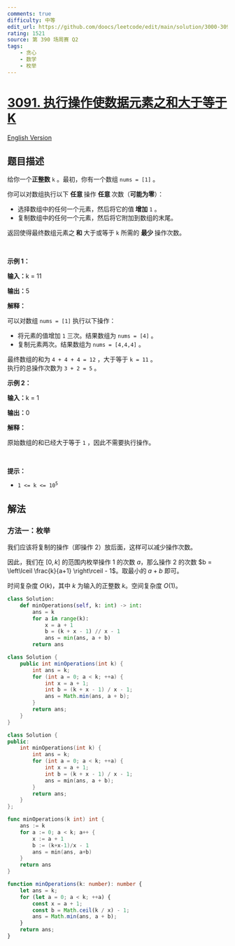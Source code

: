 ```yaml
---
comments: true
difficulty: 中等
edit_url: https://github.com/doocs/leetcode/edit/main/solution/3000-3099/3091.Apply%20Operations%20to%20Make%20Sum%20of%20Array%20Greater%20Than%20or%20Equal%20to%20k/README.md
rating: 1521
source: 第 390 场周赛 Q2
tags:
    - 贪心
    - 数学
    - 枚举
---
```


# [3091. 执行操作使数据元素之和大于等于 K](https://leetcode.cn/problems/apply-operations-to-make-sum-of-array-greater-than-or-equal-to-k)

[English Version](/solution/3000-3099/3091.Apply%20Operations%20to%20Make%20Sum%20of%20Array%20Greater%20Than%20or%20Equal%20to%20k/README_EN.md)

## 题目描述

<!-- 这里写题目描述 -->

<p>给你一个<strong>正整数</strong> <code>k</code> 。最初，你有一个数组 <code>nums = [1]</code> 。</p>

<p>你可以对数组执行以下 <strong>任意 </strong>操作 <strong>任意 </strong>次数（<strong>可能为零</strong>）：</p>

<ul>
	<li>选择数组中的任何一个元素，然后将它的值<strong> 增加</strong> <code>1</code> 。</li>
	<li>复制数组中的任何一个元素，然后将它附加到数组的末尾。</li>
</ul>

<p>返回使得最终数组元素之<strong> 和 </strong>大于或等于 <code>k</code> 所需的 <strong>最少 </strong>操作次数。</p>

<p>&nbsp;</p>

<p><strong class="example">示例 1：</strong></p>

<div class="example-block">
<p><strong>输入：</strong><span class="example-io">k = 11</span></p>

<p><strong>输出：</strong><span class="example-io">5</span></p>

<p><strong>解释：</strong></p>

<p>可以对数组 <code>nums = [1]</code> 执行以下操作：</p>

<ul>
	<li>将元素的值增加 <code>1</code> 三次。结果数组为 <code>nums = [4]</code> 。</li>
	<li>复制元素两次。结果数组为 <code>nums = [4,4,4]</code> 。</li>
</ul>

<p>最终数组的和为 <code>4 + 4 + 4 = 12</code> ，大于等于 <code>k = 11</code> 。<br />
执行的总操作次数为 <code>3 + 2 = 5</code> 。</p>
</div>

<p><strong class="example">示例 2：</strong></p>

<div class="example-block">
<p><strong>输入：</strong><span class="example-io">k = 1</span></p>

<p><strong>输出：</strong><span class="example-io">0</span></p>

<p><strong>解释：</strong></p>

<p>原始数组的和已经大于等于 <code>1</code> ，因此不需要执行操作。</p>
</div>

<p>&nbsp;</p>

<p><strong>提示：</strong></p>

<ul>
	<li><code>1 &lt;= k &lt;= 10<sup>5</sup></code></li>
</ul>

## 解法

### 方法一：枚举

我们应该将复制的操作（即操作 $2$）放后面，这样可以减少操作次数。

因此，我们在 $[0, k]$ 的范围内枚举操作 $1$ 的次数 $a$，那么操作 $2$ 的次数 $b = \left\lceil \frac{k}{a+1} \right\rceil - 1$。取最小的 $a+b$ 即可。

时间复杂度 $O(k)$，其中 $k$ 为输入的正整数 $k$。空间复杂度 $O(1)$。

<!-- tabs:start -->

```python
class Solution:
    def minOperations(self, k: int) -> int:
        ans = k
        for a in range(k):
            x = a + 1
            b = (k + x - 1) // x - 1
            ans = min(ans, a + b)
        return ans
```

```java
class Solution {
    public int minOperations(int k) {
        int ans = k;
        for (int a = 0; a < k; ++a) {
            int x = a + 1;
            int b = (k + x - 1) / x - 1;
            ans = Math.min(ans, a + b);
        }
        return ans;
    }
}
```

```cpp
class Solution {
public:
    int minOperations(int k) {
        int ans = k;
        for (int a = 0; a < k; ++a) {
            int x = a + 1;
            int b = (k + x - 1) / x - 1;
            ans = min(ans, a + b);
        }
        return ans;
    }
};
```

```go
func minOperations(k int) int {
	ans := k
	for a := 0; a < k; a++ {
		x := a + 1
		b := (k+x-1)/x - 1
		ans = min(ans, a+b)
	}
	return ans
}
```

```ts
function minOperations(k: number): number {
    let ans = k;
    for (let a = 0; a < k; ++a) {
        const x = a + 1;
        const b = Math.ceil(k / x) - 1;
        ans = Math.min(ans, a + b);
    }
    return ans;
}
```

<!-- tabs:end -->

<!-- end -->
